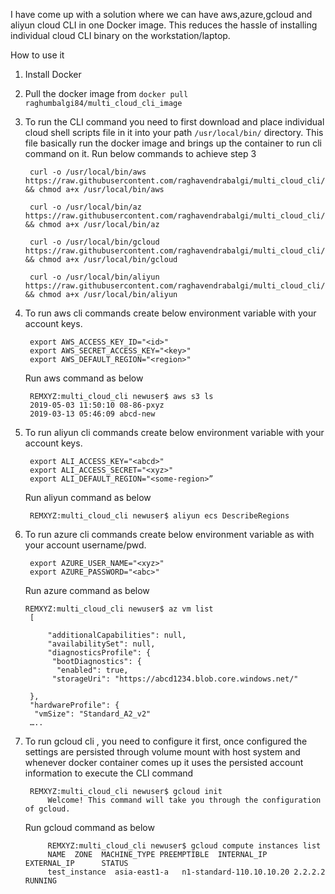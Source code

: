 I have come up with a solution where we can have aws,azure,gcloud and aliyun cloud CLI in one Docker image. This reduces the hassle of installing individual cloud CLI binary on the workstation/laptop. 


How to use it
1. Install Docker 
2. Pull the docker image from `docker pull raghumbalgi84/multi_cloud_cli_image`
3. To run the CLI command you need to first download and place individual cloud shell scripts file in it into your path `/usr/local/bin/` directory. This file basically run the docker image and brings up the container to run cli command on it.
	Run below commands to achieve step 3

		curl -o /usr/local/bin/aws https://raw.githubusercontent.com/raghavendrabalgi/multi_cloud_cli/master/aws && chmod a+x /usr/local/bin/aws

		curl -o /usr/local/bin/az https://raw.githubusercontent.com/raghavendrabalgi/multi_cloud_cli/master/az && chmod a+x /usr/local/bin/az

		curl -o /usr/local/bin/gcloud https://raw.githubusercontent.com/raghavendrabalgi/multi_cloud_cli/master/gcloud && chmod a+x /usr/local/bin/gcloud

		curl -o /usr/local/bin/aliyun https://raw.githubusercontent.com/raghavendrabalgi/multi_cloud_cli/master/aliyu && chmod a+x /usr/local/bin/aliyun



4. To run aws cli commands create below environment variable with your account keys.
      	        
		export AWS_ACCESS_KEY_ID="<id>"
		export AWS_SECRET_ACCESS_KEY="<key>"
		export AWS_DEFAULT_REGION="<region>"

    Run aws command as below 
		
		REMXYZ:multi_cloud_cli newuser$ aws s3 ls
		2019-05-03 11:50:10 08-86-pxyz
		2019-03-13 05:46:09 abcd-new

5. To run aliyun cli commands create below environment variable with your account keys.

		export ALI_ACCESS_KEY="<abcd>"
		export ALI_ACCESS_SECRET="<xyz>"
		export ALI_DEFAULT_REGION="<some-region>”

	Run aliyun command as below 
		
		REMXYZ:multi_cloud_cli newuser$ aliyun ecs DescribeRegions


6. To run azure cli commands create below environment variable  as with your account username/pwd.
	
		export AZURE_USER_NAME="<xyz>"
		export AZURE_PASSWORD="<abc>"

	Run azure command as below
	   
	   REMXYZ:multi_cloud_cli newuser$ az vm list
		[			
  
    		"additionalCapabilities": null,
    		"availabilitySet": null,
    		"diagnosticsProfile": {
     		 "bootDiagnostics": {
    		  "enabled": true,
       		 "storageUri": "https://abcd1234.blob.core.windows.net/"
      
    	},
    	"hardwareProfile": {
     	 "vmSize": "Standard_A2_v2"
		…..

7. To run gcloud cli , you need to configure it first, once configured the settings are persisted through volume mount with host system and whenever docker container comes up it uses the persisted account information to execute the CLI command

		REMXYZ:multi_cloud_cli newuser$ gcloud init
			Welcome! This command will take you through the configuration of gcloud.

	Run gcloud command as below 
			
			REMXYZ:multi_cloud_cli newuser$ gcloud compute instances list
			NAME  ZONE  MACHINE_TYPE PREEMPTIBLE  INTERNAL_IP    EXTERNAL_IP      STATUS
			test_instance  asia-east1-a   n1-standard-110.10.10.20 2.2.2.2        RUNNING







